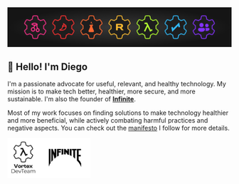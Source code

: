 <a href="https://infinite.si">
  <div align="center">
    <picture>
      <source media="(prefers-color-scheme: dark)" srcset="./assets/pp1.png">
      <img height="" src="./assets/ppl.png">
    </picture>
  </div>
</a>

## 👋 Hello! I'm **Diego**
I'm a passionate advocate for useful, relevant, and healthy technology. My mission is to make tech better, healthier, more secure, and more sustainable. I'm also the founder of [**Infinite**](https://github.com/infiniteHQ).

Most of my work focuses on finding solutions to make technology healthier and more beneficial, while actively combating harmful practices and negative aspects. You can check out the [manifesto](https://manifesto.infinite.si/) I follow for more details.

<img height="90" src="./assets/badges.png">
